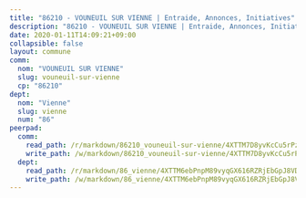 ```yaml
---
title: "86210 - VOUNEUIL SUR VIENNE | Entraide, Annonces, Initiatives"
description: "86210 - VOUNEUIL SUR VIENNE | Entraide, Annonces, Initiatives"
date: 2020-01-11T14:09:21+09:00
collapsible: false
layout: commune
comm:
  nom: "VOUNEUIL SUR VIENNE"
  slug: vouneuil-sur-vienne
  cp: "86210"
dept:
  nom: "Vienne"
  slug: vienne
  num: "86"
peerpad:
  comm:
    read_path: /r/markdown/86210_vouneuil-sur-vienne/4XTTM7D8yvKcCu5rPzwEYcMHASarF7VW8JoTN9982qBfVh2DL
    write_path: /w/markdown/86210_vouneuil-sur-vienne/4XTTM7D8yvKcCu5rPzwEYcMHASarF7VW8JoTN9982qBfVh2DL-K3TgUZd3yRwQfMYxQ9oHLAxv8pCY6zW4m4cTFmgZxLHEeS1zwS4J4fF5ZXxXznj1gxhM2wwVWtLjNXCdGbHYctq8nKXKdWGpxnFfbaRdn4nD6QGrpLZHGq9tLWBu1CHnBEqArXLr
  dept:
    read_path: /r/markdown/86_vienne/4XTTM6ebPnpM89vyqGX616RZRjEbGpJ8VDNVdSCrMHCb86ALN
    write_path: /w/markdown/86_vienne/4XTTM6ebPnpM89vyqGX616RZRjEbGpJ8VDNVdSCrMHCb86ALN-K3TgUEmU2PzobkNvYrNtR4DXtgm1qYeknzdEZmszmUFpRSMDjV62q8xZv1nUQEJqGnnT9H399N9TnzZMyT3rgAM3pHPbqGxVD33vWNzCSkbf2kxHwBfenpixiJuwbWaCBERwmNeA
---
```


